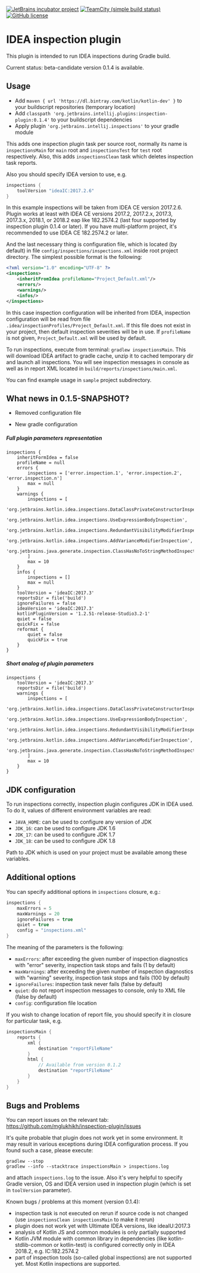 [![JetBrains incubator project](http://jb.gg/badges/incubator-plastic.svg)](https://confluence.jetbrains.com/display/ALL/JetBrains+on+GitHub)
[![TeamCity (simple build status)](https://img.shields.io/teamcity/http/teamcity.jetbrains.com/s/ProjectsWrittenInKotlin_InspectionPlugin.svg)](https://teamcity.jetbrains.com/viewType.html?buildTypeId=ProjectsWrittenInKotlin_InspectionPlugin&branch_Kotlin=%3Cdefault%3E&tab=buildTypeStatusDiv)
[![GitHub license](https://img.shields.io/badge/license-Apache%20License%202.0-blue.svg?style=flat)](http://www.apache.org/licenses/LICENSE-2.0)

# IDEA inspection plugin

This plugin is intended to run IDEA inspections during Gradle build.

Current status: beta-candidate version 0.1.4 is available.

## Usage

* Add `maven { url 'https://dl.bintray.com/kotlin/kotlin-dev' }` to your buildscript repositories (temporary location)
* Add `classpath 'org.jetbrains.intellij.plugins:inspection-plugin:0.1.4'` to your buildscript dependencies
* Apply plugin `'org.jetbrains.intellij.inspections'` to your gradle module

This adds one inspection plugin task per source root, 
normally its name is `inspectionsMain` for `main` root
and `inspectionsTest` for `test` root respectively.
Also, this adds `inspectionsClean` task which deletes inspection task reports.

Also you should specify IDEA version to use, e.g.

```groovy
inspections {
    toolVersion "ideaIC:2017.2.6"
}
``` 

In this example inspections will be taken from IDEA CE version 2017.2.6. 
Plugin works at least with IDEA CE versions 2017.2, 2017.2.x, 2017.3, 2017.3.x, 2018.1, or 2018.2 eap like 182.2574.2
(last four supported by inspection plugin 0.1.4 or later).
If you have multi-platform project, it's recommended to use IDEA CE 182.2574.2 or later. 

And the last necessary thing is configuration file, 
which is located (by default) in file `config/inspections/inspections.xml` inside root project directory.
The simplest possible format is the following:

```xml
<?xml version="1.0" encoding="UTF-8" ?>
<inspections>
    <inheritFromIdea profileName="Project_Default.xml"/>
    <errors/>
    <warnings/>
    <infos/>
</inspections>
```

In this case inspection configuration will be inherited from IDEA,
inspection configuration will be read from file `.idea/inspectionProfiles/Project_Default.xml`.
If this file does not exist in your project, then default inspection severities will be in use.
If `profileName` is not given, `Project_Default.xml` will be used by default.

To run inspections, execute from terminal: `gradlew inspectionsMain`.
This will download IDEA artifact to gradle cache,
unzip it to cached temporary dir and launch all inspections.
You will see inspection messages in console as well as in report XML located in `build/reports/inspections/main.xml`.

You can find example usage in `sample` project subdirectory.

## What news in 0.1.5-SNAPSHOT?

* Removed configuration file

* New gradle configuration

##### Full plugin parameters representation
```
inspections {
    inheritFormIdea = false
    profileName = null
    errors {
        inspections = ['error.inspection.1', 'error.inspection.2', 'error.inspection.n']
        max = null
    }
    warnings {
        inspections = [
                'org.jetbrains.kotlin.idea.inspections.DataClassPrivateConstructorInspection',
                'org.jetbrains.kotlin.idea.inspections.UseExpressionBodyInspection',
                'org.jetbrains.kotlin.idea.inspections.RedundantVisibilityModifierInspection',
                'org.jetbrains.kotlin.idea.inspections.AddVarianceModifierInspection',
                'org.jetbrains.java.generate.inspection.ClassHasNoToStringMethodInspection'
        ]
        max = 10
    }
    infos {
        inspections = []
        max = null
    }
    toolVersion = 'ideaIC:2017.3'
    reportsDir = file('build')
    ignoreFailures = false
    ideaVersion = 'ideaIC:2017.3'
    kotlinPluginVersion = '1.2.51-release-Studio3.2-1'
    quiet = false
    quickFix = false
    reformat {
        quiet = false
        quickFix = true
    }
}
```

##### Short analog of plugin parameters
```
inspections {
    toolVersion = 'ideaIC:2017.3'
    reportsDir = file('build')
    warnings {
        inspections = [
                'org.jetbrains.kotlin.idea.inspections.DataClassPrivateConstructorInspection',
                'org.jetbrains.kotlin.idea.inspections.UseExpressionBodyInspection',
                'org.jetbrains.kotlin.idea.inspections.RedundantVisibilityModifierInspection',
                'org.jetbrains.kotlin.idea.inspections.AddVarianceModifierInspection',
                'org.jetbrains.java.generate.inspection.ClassHasNoToStringMethodInspection'
        ]
        max = 10
    }
}
```

## JDK configuration

To run inspections correctly, inspection plugin configures JDK in IDEA used. 
To do it, values of different environment variables are read:

* `JAVA_HOME`: can be used to configure any version of JDK
* `JDK_16`: can be used to configure JDK 1.6
* `JDK_17`: can be used to configure JDK 1.7
* `JDK_18`: can be used to configure JDK 1.8

Path to JDK which is used on your project must be available among these variables.

## Additional options

You can specify additional options in `inspections` closure, e.g.:

```groovy
inspections {
    maxErrors = 5
    maxWarnings = 20
    ignoreFailures = true
    quiet = true
    config = "inspections.xml"
}
```

The meaning of the parameters is the following:

* `maxErrors`: after exceeding the given number of inspection diagnostics with "error" severity, inspection task stops and fails (1 by default)
* `maxWarnings`: after exceeding the given number of inspection diagnostics with "warning" severity, inspection task stops and fails (100 by default)
* `ignoreFailures`: inspection task never fails (false by default)
* `quiet`: do not report inspection messages to console, only to XML file (false by default)
* `config`: configuration file location

If you wish to change location of report file, you should specify it in closure for particular task, e.g.

```groovy
inspectionsMain {
    reports {
        xml {
            destination "reportFileName"
        }
        html {
            // Available from version 0.1.2
            destination "reportFileName"
        }
    }
}
```

## Bugs and Problems

You can report issues on the relevant tab: https://github.com/mglukhikh/inspection-plugin/issues

It's quite probable that plugin does not work yet in some environment.
It may result in various exceptions during IDEA configuration process. 
If you found such a case, please execute:

```
gradlew --stop
gradlew --info --stacktrace inspectionsMain > inspections.log
```

and attach `inspections.log` to the issue. 
Also it's very helpful to specify Gradle version, OS and 
IDEA version used in inspection plugin (which is set in `toolVersion` parameter).

Known bugs / problems at this moment (version 0.1.4):

* inspection task is not executed on rerun if source code is not changed (use `inspectionsClean inspectionsMain` to make it rerun)
* plugin does not work yet with Ultimate IDEA versions, like ideaIU:2017.3
* analysis of Kotlin JS and common modules is only partially supported
* Kotlin JVM module with common library in dependencies (like kotlin-stdlib-common or kotlin-test) is configured correctly only in IDEA 2018.2, e.g. IC:182.2574.2 
* part of inspection tools (so-called global inspections) are not supported yet. Most Kotlin inspections are supported.

